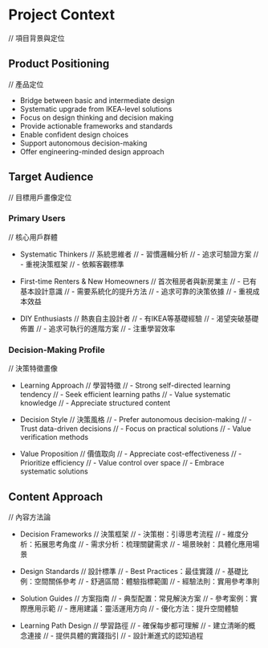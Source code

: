 # Project Context
// 項目背景與定位

## Product Positioning
// 產品定位
- Bridge between basic and intermediate design
- Systematic upgrade from IKEA-level solutions
- Focus on design thinking and decision making
- Provide actionable frameworks and standards
- Enable confident design choices
- Support autonomous decision-making
- Offer engineering-minded design approach

## Target Audience
// 目標用戶畫像定位

### Primary Users
// 核心用戶群體
- Systematic Thinkers
  // 系統思維者
  // - 習慣邏輯分析
  // - 追求可驗證方案
  // - 重視決策框架
  // - 依賴客觀標準

- First-time Renters & New Homeowners
  // 首次租房者與新房業主
  // - 已有基本設計意識
  // - 需要系統化的提升方法
  // - 追求可靠的決策依據
  // - 重視成本效益

- DIY Enthusiasts
  // 熱衷自主設計者
  // - 有IKEA等基礎經驗
  // - 渴望突破基礎佈置
  // - 追求可執行的進階方案
  // - 注重學習效率


### Decision-Making Profile
// 決策特徵畫像
- Learning Approach
  // 學習特徵
  // - Strong self-directed learning tendency
  // - Seek efficient learning paths
  // - Value systematic knowledge
  // - Appreciate structured content

- Decision Style
  // 決策風格
  // - Prefer autonomous decision-making
  // - Trust data-driven decisions
  // - Focus on practical solutions
  // - Value verification methods

- Value Proposition
  // 價值取向
  // - Appreciate cost-effectiveness
  // - Prioritize efficiency
  // - Value control over space
  // - Embrace systematic solutions

## Content Approach
// 內容方法論
- Decision Frameworks
  // 決策框架
  // - 決策樹：引導思考流程
  // - 維度分析：拓展思考角度
  // - 需求分析：梳理關鍵需求
  // - 場景映射：具體化應用場景

- Design Standards
  // 設計標準
  // - Best Practices：最佳實踐
  // - 基礎比例：空間關係參考
  // - 舒適區間：體驗指標範圍
  // - 經驗法則：實用參考準則

- Solution Guides
  // 方案指南
  // - 典型配置：常見解決方案
  // - 參考案例：實際應用示範
  // - 應用建議：靈活運用方向
  // - 優化方法：提升空間體驗

- Learning Path Design
  // 學習路徑
  // - 確保每步都可理解
  // - 建立清晰的概念連接
  // - 提供具體的實踐指引
  // - 設計漸進式的認知過程

